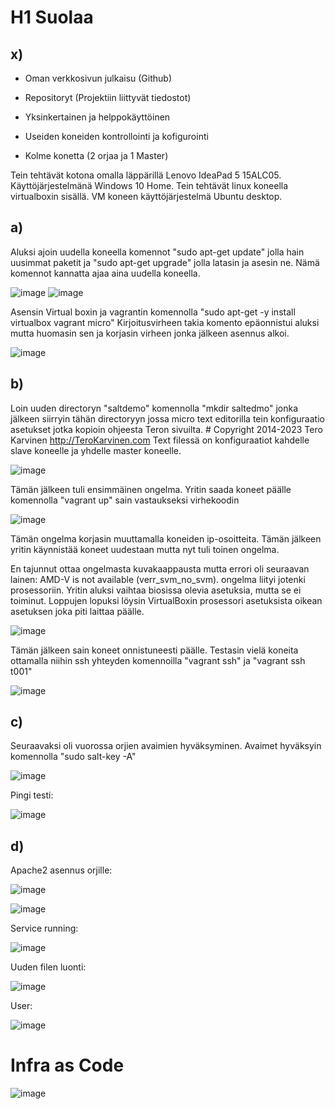 # H1 Suolaa

## x)

- Oman verkkosivun julkaisu (Github)

- Repositoryt (Projektiin liittyvät tiedostot)

- Yksinkertainen ja helppokäyttöinen

- Useiden koneiden kontrollointi ja kofigurointi

- Kolme konetta (2 orjaa ja 1 Master)

Tein tehtävät kotona omalla läppärillä Lenovo IdeaPad 5 15ALC05.
Käyttöjärjestelmänä Windows 10 Home.
Tein tehtävät linux koneella virtualboxin sisällä. 
VM koneen käyttöjärjestelmä Ubuntu desktop.

## a) 

Aluksi ajoin uudella koneella komennot "sudo apt-get update" jolla hain uusimmat paketit ja "sudo apt-get upgrade" jolla latasin ja asesin ne. 
Nämä komennot kannatta ajaa aina uudella koneella.

![image](https://user-images.githubusercontent.com/130304789/230974544-8a578297-ddf3-43c1-825a-d77abd0d952b.png)
![image](https://user-images.githubusercontent.com/130304789/230975347-3252b3a7-1b6c-49dc-ac2b-c885e47736b0.png)


Asensin Virtual boxin ja vagrantin komennolla "sudo apt-get -y install virtualbox vagrant micro"
Kirjoitusvirheen takia komento epäonnistui aluksi mutta huomasin sen ja korjasin virheen jonka jälkeen asennus alkoi.

![image](https://user-images.githubusercontent.com/130304789/230976838-5303ac53-e460-4460-9151-f7e65cd846b0.png)


## b)

Loin uuden directoryn "saltdemo" komennolla "mkdir saltedmo" jonka jälkeen siirryin tähän directoryyn jossa micro text editorilla 
tein konfiguraatio asetukset jotka kopioin ohjeesta Teron sivuilta. # Copyright 2014-2023 Tero Karvinen http://TeroKarvinen.com
Text filessä on konfiguraatiot kahdelle slave koneelle ja yhdelle master koneelle.

![image](https://user-images.githubusercontent.com/130304789/231009866-ac5c7df3-c6c5-4e0f-869e-03640bcdba43.png)

Tämän jälkeen tuli ensimmäinen ongelma.
Yritin saada koneet päälle komennolla "vagrant up" sain vastaukseksi virhekoodin 

![image](https://user-images.githubusercontent.com/130304789/231011774-025eb704-af63-4295-bb07-a9dd06464640.png)

Tämän ongelma korjasin muuttamalla koneiden ip-osoitteita.
Tämän jälkeen yritin käynnistää koneet uudestaan mutta nyt tuli toinen ongelma.

En tajunnut ottaa ongelmasta kuvakaappausta mutta errori oli seuraavan lainen: AMD-V is not available (verr_svm_no_svm).
ongelma liityi jotenki prosessoriin. Yritin aluksi vaihtaa biosissa olevia asetuksia, mutta 
se ei toiminut. Loppujen lopuksi löysin VirtualBoxin prosessori asetuksista oikean asetuksen
joka piti laittaa päälle.

![image](https://user-images.githubusercontent.com/130304789/231021793-fe554b6d-5c62-4d4a-91c9-8943219f6365.png)

Tämän jälkeen sain koneet onnistuneesti päälle.
Testasin vielä koneita ottamalla niihin ssh yhteyden komennoilla "vagrant ssh" ja
"vagrant ssh t001"

![image](https://user-images.githubusercontent.com/130304789/231022714-0ccb8cd7-d909-4bf5-9771-59dd3d13fd52.png)

## c)

Seuraavaksi oli vuorossa orjien avaimien hyväksyminen. Avaimet hyväksyin komennolla
"sudo salt-key -A"

![image](https://user-images.githubusercontent.com/130304789/231023926-8f82928d-276a-4e54-bbde-6f92641da4ce.png)

Pingi testi:

![image](https://user-images.githubusercontent.com/130304789/231024336-be2d6930-7d82-4c94-82ea-7fcbd0971683.png)

## d)

Apache2 asennus orjille:

![image](https://user-images.githubusercontent.com/130304789/231029865-d936b530-6c09-4317-afcc-71676dac811f.png)

![image](https://user-images.githubusercontent.com/130304789/231029952-7eeee9b4-a229-4057-b411-9d02f8c8cc50.png)

Service running:

![image](https://user-images.githubusercontent.com/130304789/231030413-56785993-83c4-4803-8111-46a92c2d4d6a.png)

Uuden filen luonti:

![image](https://user-images.githubusercontent.com/130304789/231031005-f76637ef-67e4-434e-ba82-2b23dd6e1ef3.png)

User:

![image](https://user-images.githubusercontent.com/130304789/231031780-05446025-7966-479c-ac9d-9efcb17ebccf.png)


# Infra as Code


![image](https://user-images.githubusercontent.com/130304789/231038547-9ee7b9ca-97f3-40b0-a0b4-4d7faf5e6f5f.png)

